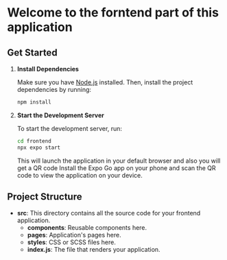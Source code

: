 # Welcome to the forntend part of this application 

## Get Started

1. **Install Dependencies**

   Make sure you have [Node.js](https://nodejs.org/) installed. Then, install the project dependencies by running:

   ```bash
   npm install
   ```

2. **Start the Development Server**

   To start the development server, run:

   ```bash
   cd frontend
   npx expo start
   ```

   This will launch the application in your default browser and also you will get a QR code 
   Install the Expo Go app on your phone and scan the QR code to view the application on your device.

## Project Structure

- **src**: This directory contains all the source code for your frontend application.
  - **components**: Reusable components here.
  - **pages**: Application's pages here.
  - **styles**: CSS or SCSS files here.
  - **index.js**: The file that renders your application.